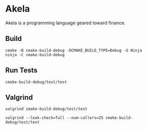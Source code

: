 # Akela
Akela is a programming language geared toward finance.

## Build
    cmake -B cmake-build-debug -DCMAKE_BUILD_TYPE=Debug -G Ninja
    ninja -C cmake-build-debug

## Run Tests
    cmake-build-debug/test/test

## Valgrind
    valgrind cmake-build-debug/test/test

    valgrind --leak-check=full --num-callers=25 cmake-build-debug/test/test